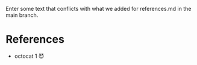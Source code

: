 
Enter some text that conflicts with what we added for references.md in the main branch.

# References

* octocat 1 😈

